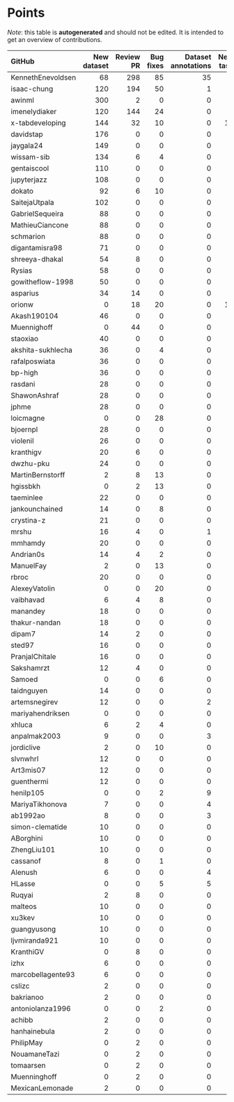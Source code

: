 # Points

_Note_: this table is **autogenerated** and should not be edited. It is intended to get an overview of contributions.

 | GitHub            |   New dataset |   Review PR |   Bug fixes |   Dataset annotations |   New task |   Coordination |   Paper writing |   Running Models |   Total |
|:------------------|--------------:|------------:|------------:|----------------------:|-----------:|---------------:|----------------:|-----------------:|--------:|
| KennethEnevoldsen |            68 |         298 |          85 |                    35 |          0 |             11 |               0 |                0 |     497 |
| isaac-chung       |           120 |         194 |          50 |                     1 |          2 |              4 |              12 |                0 |     383 |
| awinml            |           300 |           2 |           0 |                     0 |          0 |              0 |               0 |                0 |     302 |
| imenelydiaker     |           120 |         144 |          24 |                     0 |          0 |              0 |               0 |                0 |     288 |
| x-tabdeveloping   |           144 |          32 |          10 |                     0 |         12 |              1 |               0 |                0 |     199 |
| davidstap         |           176 |           0 |           0 |                     0 |          0 |              0 |               0 |                0 |     176 |
| jaygala24         |           149 |           0 |           0 |                     0 |          0 |              0 |               0 |                0 |     149 |
| wissam-sib        |           134 |           6 |           4 |                     0 |          0 |              0 |               0 |                0 |     144 |
| gentaiscool       |           110 |           0 |           0 |                     0 |          0 |              0 |               0 |                0 |     110 |
| jupyterjazz       |           108 |           0 |           0 |                     0 |          0 |              0 |               0 |                0 |     108 |
| dokato            |            92 |           6 |          10 |                     0 |          0 |              0 |               0 |                0 |     108 |
| SaitejaUtpala     |           102 |           0 |           0 |                     0 |          0 |              0 |               0 |                0 |     102 |
| GabrielSequeira   |            88 |           0 |           0 |                     0 |          0 |              0 |               0 |                0 |      88 |
| MathieuCiancone   |            88 |           0 |           0 |                     0 |          0 |              0 |               0 |                0 |      88 |
| schmarion         |            88 |           0 |           0 |                     0 |          0 |              0 |               0 |                0 |      88 |
| digantamisra98    |            71 |           0 |           0 |                     0 |          0 |              0 |               0 |                0 |      71 |
| shreeya-dhakal    |            54 |           8 |           0 |                     0 |          0 |              0 |               0 |                0 |      62 |
| Rysias            |            58 |           0 |           0 |                     0 |          0 |              0 |               0 |                0 |      58 |
| gowitheflow-1998  |            50 |           0 |           0 |                     0 |          0 |              0 |               0 |                0 |      50 |
| asparius          |            34 |          14 |           0 |                     0 |          0 |              0 |               0 |                0 |      48 |
| orionw            |             0 |          18 |          20 |                     0 |         10 |              0 |               0 |                0 |      48 |
| Akash190104       |            46 |           0 |           0 |                     0 |          0 |              0 |               0 |                0 |      46 |
| Muennighoff       |             0 |          44 |           0 |                     0 |          0 |              0 |               0 |                0 |      44 |
| staoxiao          |            40 |           0 |           0 |                     0 |          0 |              0 |               0 |                0 |      40 |
| akshita-sukhlecha |            36 |           0 |           4 |                     0 |          0 |              0 |               0 |                0 |      40 |
| rafalposwiata     |            36 |           0 |           0 |                     0 |          0 |              0 |               0 |                0 |      36 |
| bp-high           |            36 |           0 |           0 |                     0 |          0 |              0 |               0 |                0 |      36 |
| rasdani           |            28 |           0 |           0 |                     0 |          0 |              0 |               0 |                0 |      28 |
| ShawonAshraf      |            28 |           0 |           0 |                     0 |          0 |              0 |               0 |                0 |      28 |
| jphme             |            28 |           0 |           0 |                     0 |          0 |              0 |               0 |                0 |      28 |
| loicmagne         |             0 |           0 |          28 |                     0 |          0 |              0 |               0 |                0 |      28 |
| bjoernpl          |            28 |           0 |           0 |                     0 |          0 |              0 |               0 |                0 |      28 |
| violenil          |            26 |           0 |           0 |                     0 |          0 |              0 |               0 |                0 |      26 |
| kranthigv         |            20 |           6 |           0 |                     0 |          0 |              0 |               0 |                0 |      26 |
| dwzhu-pku         |            24 |           0 |           0 |                     0 |          0 |              0 |               0 |                0 |      24 |
| MartinBernstorff  |             2 |           8 |          13 |                     0 |          0 |              0 |               0 |                0 |      23 |
| hgissbkh          |             0 |           2 |          13 |                     0 |          5 |              0 |               3 |                0 |      23 |
| taeminlee         |            22 |           0 |           0 |                     0 |          0 |              0 |               0 |                0 |      22 |
| jankounchained    |            14 |           0 |           8 |                     0 |          0 |              0 |               0 |                0 |      22 |
| crystina-z        |            21 |           0 |           0 |                     0 |          0 |              0 |               0 |                0 |      21 |
| mrshu             |            16 |           4 |           0 |                     1 |          0 |              0 |               0 |                0 |      21 |
| mmhamdy           |            20 |           0 |           0 |                     0 |          0 |              0 |               0 |                0 |      20 |
| Andrian0s         |            14 |           4 |           2 |                     0 |          0 |              0 |               0 |                0 |      20 |
| ManuelFay         |             2 |           0 |          13 |                     0 |          5 |              0 |               0 |                0 |      20 |
| rbroc             |            20 |           0 |           0 |                     0 |          0 |              0 |               0 |                0 |      20 |
| AlexeyVatolin     |             0 |           0 |          20 |                     0 |          0 |              0 |               0 |                0 |      20 |
| vaibhavad         |             6 |           4 |           8 |                     0 |          0 |              0 |               0 |                0 |      18 |
| manandey          |            18 |           0 |           0 |                     0 |          0 |              0 |               0 |                0 |      18 |
| thakur-nandan     |            18 |           0 |           0 |                     0 |          0 |              0 |               0 |                0 |      18 |
| dipam7            |            14 |           2 |           0 |                     0 |          0 |              0 |               0 |                0 |      16 |
| sted97            |            16 |           0 |           0 |                     0 |          0 |              0 |               0 |                0 |      16 |
| PranjalChitale    |            16 |           0 |           0 |                     0 |          0 |              0 |               0 |                0 |      16 |
| Sakshamrzt        |            12 |           4 |           0 |                     0 |          0 |              0 |               0 |                0 |      16 |
| Samoed            |             0 |           0 |           6 |                     0 |          0 |              0 |               0 |                9 |      15 |
| taidnguyen        |            14 |           0 |           0 |                     0 |          0 |              0 |               0 |                0 |      14 |
| artemsnegirev     |            12 |           0 |           0 |                     2 |          0 |              0 |               0 |                0 |      14 |
| mariyahendriksen  |             0 |           0 |           0 |                     0 |          0 |              0 |              12 |                0 |      12 |
| xhluca            |             6 |           2 |           4 |                     0 |          0 |              0 |               0 |                0 |      12 |
| anpalmak2003      |             9 |           0 |           0 |                     3 |          0 |              0 |               0 |                0 |      12 |
| jordiclive        |             2 |           0 |          10 |                     0 |          0 |              0 |               0 |                0 |      12 |
| slvnwhrl          |            12 |           0 |           0 |                     0 |          0 |              0 |               0 |                0 |      12 |
| Art3mis07         |            12 |           0 |           0 |                     0 |          0 |              0 |               0 |                0 |      12 |
| guenthermi        |            12 |           0 |           0 |                     0 |          0 |              0 |               0 |                0 |      12 |
| henilp105         |             0 |           0 |           2 |                     9 |          0 |              0 |               0 |                0 |      11 |
| MariyaTikhonova   |             7 |           0 |           0 |                     4 |          0 |              0 |               0 |                0 |      11 |
| ab1992ao          |             8 |           0 |           0 |                     3 |          0 |              0 |               0 |                0 |      11 |
| simon-clematide   |            10 |           0 |           0 |                     0 |          0 |              0 |               0 |                0 |      10 |
| ABorghini         |            10 |           0 |           0 |                     0 |          0 |              0 |               0 |                0 |      10 |
| ZhengLiu101       |            10 |           0 |           0 |                     0 |          0 |              0 |               0 |                0 |      10 |
| cassanof          |             8 |           0 |           1 |                     0 |          0 |              0 |               0 |                1 |      10 |
| Alenush           |             6 |           0 |           0 |                     4 |          0 |              0 |               0 |                0 |      10 |
| HLasse            |             0 |           0 |           5 |                     5 |          0 |              0 |               0 |                0 |      10 |
| Ruqyai            |             2 |           8 |           0 |                     0 |          0 |              0 |               0 |                0 |      10 |
| malteos           |            10 |           0 |           0 |                     0 |          0 |              0 |               0 |                0 |      10 |
| xu3kev            |            10 |           0 |           0 |                     0 |          0 |              0 |               0 |                0 |      10 |
| guangyusong       |            10 |           0 |           0 |                     0 |          0 |              0 |               0 |                0 |      10 |
| ljvmiranda921     |            10 |           0 |           0 |                     0 |          0 |              0 |               0 |                0 |      10 |
| KranthiGV         |             0 |           8 |           0 |                     0 |          0 |              0 |               0 |                0 |       8 |
| izhx              |             6 |           0 |           0 |                     0 |          0 |              0 |               0 |                0 |       6 |
| marcobellagente93 |             6 |           0 |           0 |                     0 |          0 |              0 |               0 |                0 |       6 |
| cslizc            |             2 |           0 |           0 |                     0 |          0 |              0 |               0 |                0 |       2 |
| bakrianoo         |             2 |           0 |           0 |                     0 |          0 |              0 |               0 |                0 |       2 |
| antoniolanza1996  |             0 |           0 |           2 |                     0 |          0 |              0 |               0 |                0 |       2 |
| achibb            |             2 |           0 |           0 |                     0 |          0 |              0 |               0 |                0 |       2 |
| hanhainebula      |             2 |           0 |           0 |                     0 |          0 |              0 |               0 |                0 |       2 |
| PhilipMay         |             0 |           2 |           0 |                     0 |          0 |              0 |               0 |                0 |       2 |
| NouamaneTazi      |             0 |           2 |           0 |                     0 |          0 |              0 |               0 |                0 |       2 |
| tomaarsen         |             0 |           2 |           0 |                     0 |          0 |              0 |               0 |                0 |       2 |
| Muenninghoff      |             0 |           2 |           0 |                     0 |          0 |              0 |               0 |                0 |       2 |
| MexicanLemonade   |             2 |           0 |           0 |                     0 |          0 |              0 |               0 |                0 |       2 |
